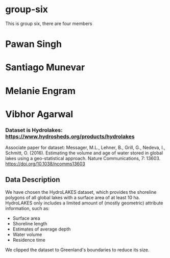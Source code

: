 # group-six


This is group six, there are four members

# Pawan Singh

# Santiago Munevar

# Melanie Engram

# Vibhor Agarwal

### Dataset is Hydrolakes: https://www.hydrosheds.org/products/hydrolakes

Associate paper for dataset: Messager, M.L., Lehner, B., Grill, G., Nedeva, I., Schmitt, O. (2016). Estimating the volume and age of water stored in global lakes using a geo-statistical approach. Nature Communications, 7: 13603. https://doi.org/10.1038/ncomms13603

## Data Description

We have chosen the HydroLAKES dataset, which provides the shoreline polygons of all global lakes with a surface area of at least 10 ha. HydroLAKES only includes a limited amount of (mostly geometric) attribute information, such as: 
- Surface area
- Shoreline length
- Estimates of average depth
- Water volume
- Residence time

We clipped the dataset to Greenland's boundaries to reduce its size.
